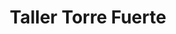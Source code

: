---
title: "Taller Torre Fuerte"
url: /san-jose/taller-torre-fuerte/
shop: reparación de automóviles
---